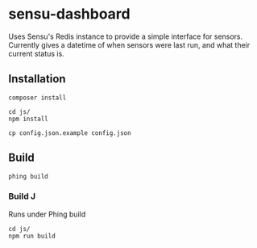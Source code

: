 # sensu-dashboard
Uses Sensu's Redis instance to provide a simple interface for sensors.
Currently gives a datetime of when sensors were last run, and what their current status is.

## Installation
```
composer install
```

```
cd js/
npm install
```

```
cp config.json.example config.json
```

## Build
```
phing build
```

### Build J
Runs under Phing build
```
cd js/
npm run build
```
